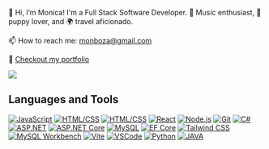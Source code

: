 👋 Hi, I’m Monica! I'm a Full Stack Software Developer.
🎵 Music enthusiast, 🐶 puppy lover, and 🌍 travel aficionado.

📫 How to reach me: monboza@gmail.com

🔗 [Checkout my portfolio](https://monicabarboza.netlify.app/)


  <a href=""><img src="https://github-readme-stats.vercel.app/api/top-langs/?username=MonBoza&layout=compact&langs_count=10"/></a>


## Languages and Tools

 [![JavaScript](https://img.shields.io/badge/-JavaScript-yellow)](https://www.javascript.com/)
 [![HTML/CSS](https://img.shields.io/badge/-HTML%2FCSS-blue)](https://developer.mozilla.org/en-US/docs/Web/HTML) [![HTML/CSS](https://img.shields.io/badge/-CSS3-green)](https://developer.mozilla.org/en-US/docs/Web/CSS)
 [![React](https://img.shields.io/badge/-React-blue)](https://reactjs.org/)
 [![Node.js](https://img.shields.io/badge/-Node.js-green)](https://nodejs.org/)
 [![Git](https://img.shields.io/badge/-Git-black)](https://git-scm.com/)
 [![C#](https://img.shields.io/badge/-C%23-blue)](https://docs.microsoft.com/en-us/dotnet/csharp/)
[![ASP.NET](https://img.shields.io/badge/-ASP.NET-purple)](https://dotnet.microsoft.com/apps/aspnet)
 [![ASP.NET Core](https://img.shields.io/badge/-ASP.NET_Core-orange)](https://dotnet.microsoft.com/apps/aspnet/core)
[![MySQL](https://img.shields.io/badge/-MySQL-blue)](https://www.mysql.com/)
[![EF Core](https://img.shields.io/badge/-EF_Core-green)](https://docs.microsoft.com/en-us/ef/core/)
[![Tailwind CSS](https://img.shields.io/badge/-Tailwind_CSS-blueviolet)](https://tailwindcss.com/)
 [![MySQL Workbench](https://img.shields.io/badge/-MySQL_Workbench-blue)](https://www.mysql.com/products/workbench/)
[![Vite](https://img.shields.io/badge/-Vite-green)](https://vitejs.dev/)
 [![VSCode](https://img.shields.io/badge/-VSCode-blue)](https://code.visualstudio.com/)
 [![Python](https://img.shields.io/badge/-Python-yellow)](https://www.python.org/)
[![JAVA](https://img.shields.io/badge/Java-yellow)](https://www.java.com/en)




